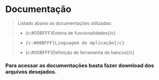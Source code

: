# Documentação 

> Listado abaixo as documentações utilizadas:

> - {c:#00BFFF}Esteira de funcionalidades{/c}

> - <kbd>{c:#00BFFF}Linguagem de Aplicação{/c}</kbd>

> - {c:#00BFFF}Definição de ferramenta de bancos{/c}

### Para acessar as documentações basta fazer download dos arquivos desejados.